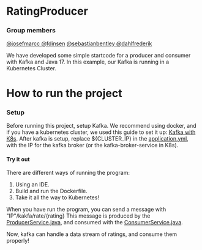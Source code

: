 # RatingProducer
### Group members  

[@josefmarcc ](https://github.com/josefmarcc)
[@fdinsen](https://github.com/fdinsen)
[@sebastianbentley ](https://github.com/SebastianBentley)
[@dahlfrederik ](https://github.com/dahlfrederik)

We have developed some simple startcode for a producer and consumer with Kafka and Java 17. In this example, our Kafka is running in a Kubernetes Cluster.


# How to run the project 

### Setup 
Before running this project, setup Kafka. We recommend using docker, and if you have a kubernetes cluster, we used this guide to set it up:
[Kafka with K8s](https://levelup.gitconnected.com/how-to-deploy-apache-kafka-with-kubernetes-9bd5caf7694f). After kafka is setup, replace ${CLUSTER_IP} in the [application.yml](https://github.com/f2js/RatingProducer/blob/main/src/main/resources/application.yml), with the IP for the kafka broker (or the kafka-broker-service in K8s).



#### Try it out
There are different ways of running the program:
1. Using an IDE.
2. Build and run the Dockerfile.
3. Take it all the way to Kubernetes!

When you have run the program, you can send a message with "IP"/kakfa/rate/{rating}
This message is produced by the [ProducerService.java](https://github.com/f2js/RatingProducer/blob/main/src/main/java/dk/f2js/ratingproducer/producer/ProducerService.java), and consumed with the [ConsumerService.java](https://github.com/f2js/RatingProducer/blob/main/src/main/java/dk/f2js/ratingproducer/consumer/ConsumerService.java). 

Now, kafka can handle a data stream of ratings, and consume them properly!
